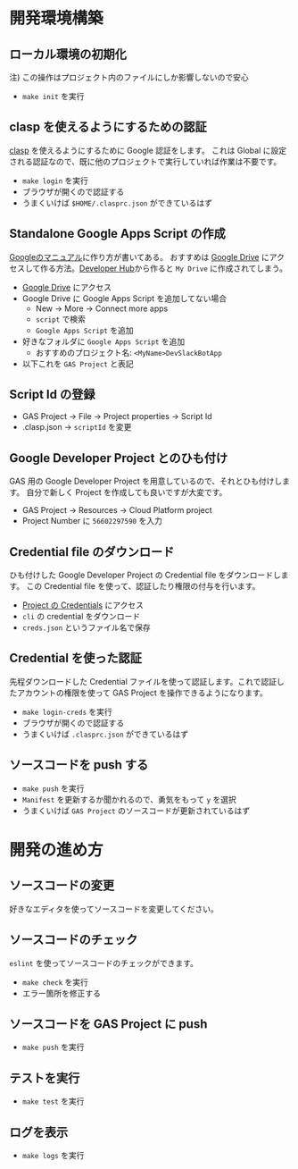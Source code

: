 # 開発環境構築

## ローカル環境の初期化

注) この操作はプロジェクト内のファイルにしか影響しないので安心

- `make init` を実行

## clasp を使えるようにするための認証

[clasp](https://github.com/google/clasp) を使えるようにするために Google 認証をします。
これは Global に設定される認証なので、既に他のプロジェクトで実行していれば作業は不要です。

- `make login` を実行
- ブラウザが開くので認証する
- うまくいけば `$HOME/.clasprc.json` ができているはず

## Standalone Google Apps Script の作成

[Googleのマニュアル](https://developers.google.com/apps-script/guides/standalone)に作り方が書いてある。
おすすめは [Google Drive](https://drive.google.com) にアクセスして作る方法。[Developer Hub](https://script.google.com)から作ると `My Drive` に作成されてしまう。

- [Google Drive](https://drive.google.com) にアクセス
- Google Drive に Google Apps Script を追加してない場合
  - New -> More -> Connect more apps
  - `script` で検索
  - `Google Apps Script` を追加
- 好きなフォルダに `Google Apps Script` を追加
  - おすすめのプロジェクト名: `<MyName>DevSlackBotApp`
- 以下これを `GAS Project` と表記

## Script Id の登録

- GAS Project -> File -> Project properties -> Script Id
- .clasp.json -> `scriptId` を変更

## Google Developer Project とのひも付け

GAS 用の Google Developer Project を用意しているので、それとひも付けします。
自分で新しく Project を作成しても良いですが大変です。

- GAS Project -> Resources -> Cloud Platform project
- Project Number に `56602297590` を入力

## Credential file のダウンロード

ひも付けした Google Developer Project の Credential file をダウンロードします。
この Credential file を使って、認証したり権限の付与を行います。

- [Project の Credentials](https://console.developers.google.com/apis/credentials?project=apps-script-160201) にアクセス
- `cli` の credential をダウンロード
- `creds.json` というファイル名で保存

## Credential を使った認証

先程ダウンロードした Credential ファイルを使って認証します。これで認証したアカウントの権限を使って GAS Project を操作できるようになります。

- `make login-creds` を実行
- ブラウザが開くので認証する
- うまくいけば `.clasprc.json` ができているはず

## ソースコードを push する

- `make push` を実行
- `Manifest` を更新するか聞かれるので、勇気をもって `y` を選択
- うまくいけば `GAS Project` のソースコードが更新されているはず

# 開発の進め方

## ソースコードの変更

好きなエディタを使ってソースコードを変更してください。

## ソースコードのチェック

`eslint` を使ってソースコードのチェックができます。

- `make check` を実行
- エラー箇所を修正する

## ソースコードを GAS Project に push

- `make push` を実行

## テストを実行

- `make test` を実行

## ログを表示

- `make logs` を実行

